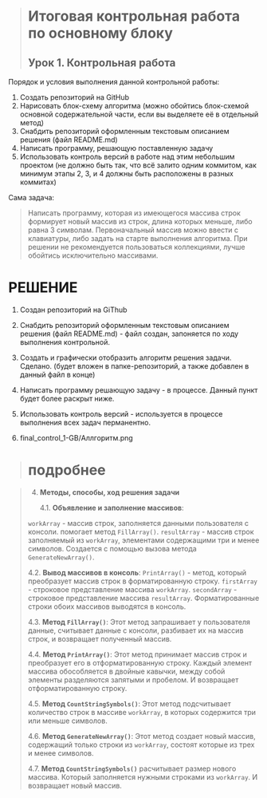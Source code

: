 > # Итоговая контрольная работа по основному блоку
> ## Урок 1. Контрольная работа

Порядок и условия выполнения данной контрольной работы:

1. Создать репозиторий на GitHub
2. Нарисовать блок-схему алгоритма (можно обойтись блок-схемой основной содержательной части, если вы выделяете её в отдельный метод)
3. Снабдить репозиторий оформленным текстовым описанием решения (файл README.md)
4. Написать программу, решающую поставленную задачу
5. Использовать контроль версий в работе над этим небольшим проектом (не должно быть так, что всё залито одним коммитом, как минимум этапы 2, 3, и 4 должны быть расположены в разных коммитах)

Сама задача:
> Написать программу, которая из имеющегося массива строк  формирует новый массив из строк, длина которых меньше, либо равна 3 символам. Первоначальный массив можно ввести с  клавиатуры, либо задать на старте выполнения алгоритма. При  решении не рекомендуется пользоваться коллекциями, лучше  обойтись исключительно массивами.

# РЕШЕНИЕ

1. Создан репозиторий на GiThub
2. Снабдить репозиторий оформленным текстовым описанием решения (файл README.md) - файл создан, запоняется по ходу выполнения контрольной.
3. Создать и графически отобразить алгоритм решения задачи. Сделано. (будет вложен в папке-репозиторий, а также добавлен в данный файл в конце)
4. Написать программу решающую задачу - в процессе. Данный пункт будет более раскрыт ниже.
5. Использовать контроль версий - используется в процессе выполнения всех задач перманентно.

3. final_control_1-GB/Аллгоритм.png
   
> # подробнее

> 4. **Методы, способы, ход решения задачи**
>    
>    4.1. **Объявление и заполнение массивов**:
>   
>`workArray` - массив строк,  заполняется данными пользователя с консоли. помогает метод `FillArray()`.
`resultArray` - массив строк заполняемый из `workArray`, элементами содержащими три и менее символов. Создается с помощью вызова метода `GenerateNewArray()`.
>   
> 4.2. **Вывод массивов в консоль**:
`PrintArray()` - метод, который преобразует массив строк в форматированную строку.
`firstArray` - строковое представление массива `workArray`.
`secondArray` - строковое представление массива `resultArray`.
Форматированные строки обоих массивов выводятся в консоль.
>
> 4.3. **Метод `FillArray()`**:
Этот метод запрашивает у пользователя данные, считывает данные с консоли, разбивает их на массив строк, и возвращает полученный массив.
>
> 4.4. **Метод `PrintArray()`**:
Этот метод принимает массив строк и преобразует его в отформатированную строку. Каждый элемент массива обособляется в двойные кавычки, между собой элементы разделяются запятыми и пробелом. И возвращает отформатированную строку.
>
> 4.5. **Метод `CountStringSymbols()`**:
Этот метод подсчитывает количество строк в массиве `workArray`, в которых содержится три или меньше символов.
>
> 4.6. **Метод `GenerateNewArray()`**:
Этот метод создает новый массив, содержащий только строки из `workArray`, состоят которые из трех и менее символов.
>
> 4.7. **Метод `CountStringSymbols()`** расчитывает размер нового массива.
Который заполняется нужными строками из `workArray`.
И возвращает новый массив.


